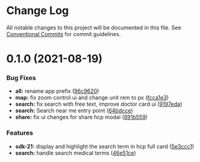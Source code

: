 # Change Log

All notable changes to this project will be documented in this file.
See [Conventional Commits](https://conventionalcommits.org) for commit guidelines.

# 0.1.0 (2021-08-19)


### Bug Fixes

* **all:** rename app prefix ([96c9620](https://gitlab.ekino.com/iqvia/onekey-sdk-web-lib/commit/96c9620351a11b16f84576e79362eb242da40d47))
* **map:** fix zoom control ui and change unit rem to px ([fcca1e3](https://gitlab.ekino.com/iqvia/onekey-sdk-web-lib/commit/fcca1e371dad378e0f5b6c6fb050572b0288188a))
* **search:** fix search with free text, improve doctor card ui ([9197eda](https://gitlab.ekino.com/iqvia/onekey-sdk-web-lib/commit/9197eda85778fa9364118239d3663712c261153a))
* **search:** Search near me entry point ([64bdcce](https://gitlab.ekino.com/iqvia/onekey-sdk-web-lib/commit/64bdcce6e2b5e8d47c5991c681cf417fb9509b8a))
* **share:** fix ui changes for share hcp modal ([891b559](https://gitlab.ekino.com/iqvia/onekey-sdk-web-lib/commit/891b559bc5b246b06f86ccb166a7c7a9359635ec))


### Features

* **sdk-21:** display and highlight the search term in hcp full card ([5e3ccc1](https://gitlab.ekino.com/iqvia/onekey-sdk-web-lib/commit/5e3ccc11414bf5b8290fab7bdb2963833cf664f0))
* **search:** handle search medical terms ([46e51ce](https://gitlab.ekino.com/iqvia/onekey-sdk-web-lib/commit/46e51ce83f8b73e2eecf5f198685197a63afadcb))
